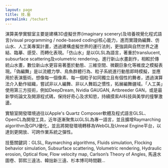 ```yaml
---
layout: page
title: 技.藝
permalink: /techart
---
```


演算美學實驗室主要是建構3D虛擬世界(imaginary scenery)及培養視覺化程式語言(visual programming / node-based coding)核心能力，進而實踐偽編舞、仿山水、人工美專案計畫，透過建構虛擬世界的運行法則，更強調與自然世界之連結、臨摹、感受、而轉化表現。「仿山水」是以GLSL為語言，著重於translucent, subsurface scattering及volumetric rendering，進行新山水畫創作，相較於傳統山水畫，數位新山水更容易著墨於動態、三維空間、微觀巨象化等維度之模擬表現。「偽編舞」是以流體力學、鳥魚群體行為、粒子系統進行動態即時模擬，並應用於表演藝術。想像每一個像素、每一個粒子如同獨立且有個性的舞者，透過演算法介入動作組織，嘗試非以人編舞、非以人舞蹈之慣性，拓展編舞疆域。「人工美」使用第三方技術，例如DeepDream, Nvidia GAUGAN, Artbreeder GAN，或是最新學術論文及開源程式碼，保持好奇心及求知慾，持續摸索AI科技與美學的撞擊激盪。

實驗室開發環境過往以Apple's Quartz Composer軟體及程式語言GLSL、OpenCL為開發工具，近年逐漸聚焦以GLSL為專一語言，並且擴增Raymarching algorithm及GPU優化，並且將開發環境轉移為WebGL及Unreal Engine平台，以達到更開放、可跨作業系統之彈性。

技藝關鍵詞：GLSL, Raymarching algorithms, Fluids simulation, Flocking behavior simulation, Subsurface scattering, Volumetric rendering, Hydraulic erosion, Optical flow, Flow velocity map, Carlson’s Theory of Angles, 馬遠水圖卷、郭熙三遠法、韓拙新三遠、杉本博司時間觀...



